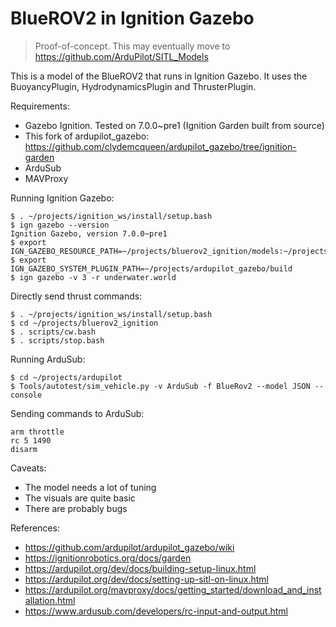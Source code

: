 # BlueROV2 in Ignition Gazebo

> Proof-of-concept. This may eventually move to https://github.com/ArduPilot/SITL_Models

This is a model of the BlueROV2 that runs in Ignition Gazebo.
It uses the BuoyancyPlugin, HydrodynamicsPlugin and ThrusterPlugin.

Requirements:
* Gazebo Ignition. Tested on 7.0.0~pre1 (Ignition Garden built from source)
* This fork of ardupilot_gazebo: https://github.com/clydemcqueen/ardupilot_gazebo/tree/ignition-garden
* ArduSub
* MAVProxy

Running Ignition Gazebo:
~~~
$ . ~/projects/ignition_ws/install/setup.bash
$ ign gazebo --version
Ignition Gazebo, version 7.0.0~pre1
$ export IGN_GAZEBO_RESOURCE_PATH=~/projects/bluerov2_ignition/models:~/projects/bluerov2_ignition/worlds
$ export IGN_GAZEBO_SYSTEM_PLUGIN_PATH=~/projects/ardupilot_gazebo/build
$ ign gazebo -v 3 -r underwater.world
~~~

Directly send thrust commands:
~~~
$ . ~/projects/ignition_ws/install/setup.bash
$ cd ~/projects/bluerov2_ignition
$ . scripts/cw.bash
$ . scripts/stop.bash
~~~

Running ArduSub:
~~~
$ cd ~/projects/ardupilot
$ Tools/autotest/sim_vehicle.py -v ArduSub -f BlueRov2 --model JSON --console
~~~

Sending commands to ArduSub:
~~~
arm throttle
rc 5 1490
disarm
~~~

Caveats:
* The model needs a lot of tuning
* The visuals are quite basic
* There are probably bugs

References:
* https://github.com/ardupilot/ardupilot_gazebo/wiki
* https://ignitionrobotics.org/docs/garden
* https://ardupilot.org/dev/docs/building-setup-linux.html
* https://ardupilot.org/dev/docs/setting-up-sitl-on-linux.html
* https://ardupilot.org/mavproxy/docs/getting_started/download_and_installation.html
* https://www.ardusub.com/developers/rc-input-and-output.html
